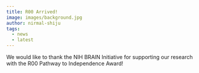 ```yaml
---
title: R00 Arrived!
image: images/background.jpg
author: nirmal-shiju
tags:
  - news
  - latest
---
```

We would like to thank the NIH BRAIN Initiative for supporting our research with the R00 Pathway to Independence Award!